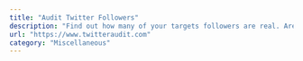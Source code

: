 ```yaml
---
title: "Audit Twitter Followers"
description: "Find out how many of your targets followers are real. Are they buying twitter followers?"
url: "https://www.twitteraudit.com"
category: "Miscellaneous"
---
```

